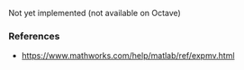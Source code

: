 Not yet implemented (not available on Octave)

### References

* https://www.mathworks.com/help/matlab/ref/expmv.html
